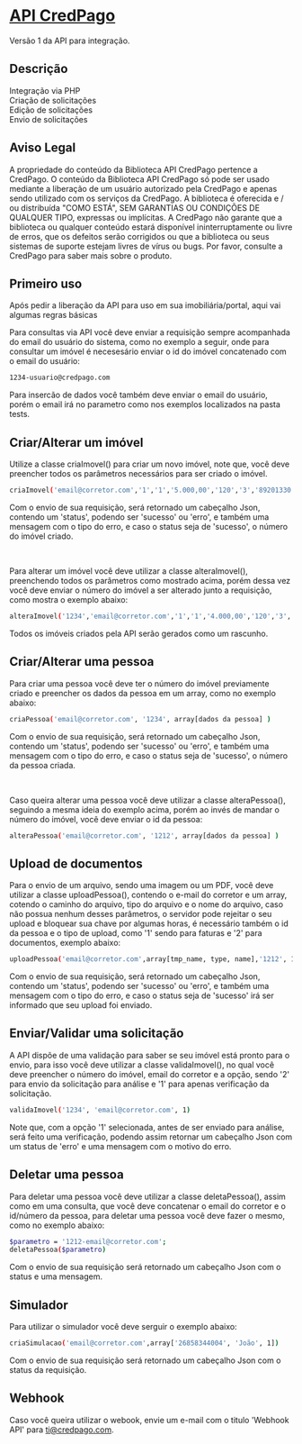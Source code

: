 # [API CredPago](http://github.com/CredPago/api)

Versão 1 da API para integração.<br>

## Descrição

Integração via PHP<br>
Criação de solicitações<br>
Edição de solicitações<br>
Envio de solicitações

## Aviso Legal

A propriedade do conteúdo da Biblioteca API CredPago pertence a CredPago. O conteúdo da Biblioteca API CredPago só pode ser usado mediante a liberação de um usuário autorizado pela CredPago e apenas sendo utilizado com os serviços da CredPago. A biblioteca é oferecida e / ou distribuída "COMO ESTÁ", SEM GARANTIAS OU CONDIÇÕES DE QUALQUER TIPO, expressas ou implícitas. A CredPago não garante que a biblioteca ou qualquer conteúdo estará disponível ininterruptamente ou livre de erros, que os defeitos serão corrigidos ou que a biblioteca ou seus sistemas de suporte estejam livres de vírus ou bugs. Por favor, consulte a CredPago para saber mais sobre o produto.

## Primeiro uso

Após pedir a liberação da API para uso em sua imobiliária/portal, aqui vai algumas regras básicas <br>

Para consultas via API você deve enviar a requisição sempre acompanhada do email do usuário do sistema, como no exemplo a seguir, onde para consultar um imóvel é necesesário enviar o id do imóvel concatenado com o email do usuário: <br>

```bash
1234-usuario@credpago.com
```

Para insercão de dados você também deve enviar o email do usuário, porém o email irá no parametro como nos exemplos localizados na pasta tests.


## Criar/Alterar um imóvel

Utilize a classe criaImovel() para criar um novo imóvel, note que, você deve preencher todos os parâmetros necessários para ser criado o imóvel.
```bash
criaImovel('email@corretor.com','1','1','5.000,00','120','3','89201330','Rua Mario Lobo','61','Centro','Joinville','SC')
```

Com o envio de sua requisição, será retornado um cabeçalho Json, contendo um 'status', podendo ser 'sucesso' ou 'erro', e também uma mensagem com o tipo do erro, e caso o status seja de 'sucesso', o número do imóvel criado.

<br>

Para alterar um imóvel você deve utilizar a classe alteraImovel(), preenchendo todos os parâmetros como mostrado acima, porém dessa vez você deve enviar o número do imóvel a ser alterado junto a requisição, como mostra o exemplo abaixo:

```bash
alteraImovel('1234','email@corretor.com','1','1','4.000,00','120','3','89201330','Rua Mario Lobo','61','Centro','Joinville','SC')
```

Todos os imóveis criados pela API serão gerados como um rascunho.

## Criar/Alterar uma pessoa

Para criar uma pessoa você deve ter o número do imóvel previamente criado e preencher os dados da pessoa em um array, como no exemplo abaixo:

```bash
criaPessoa('email@corretor.com', '1234', array[dados da pessoa] )
```
Com o envio de sua requisição, será retornado um cabeçalho Json, contendo um 'status', podendo ser 'sucesso' ou 'erro', e também uma mensagem com o tipo do erro, e caso o status seja de 'sucesso', o número da pessoa criada.

<br>

Caso queira alterar uma pessoa você deve utilizar a classe alteraPessoa(), seguindo a mesma ideia do exemplo acima, porém ao invés de mandar o número do imóvel, você deve enviar o id da pessoa:

```bash
alteraPessoa('email@corretor.com', '1212', array[dados da pessoa] )
```

## Upload de documentos

Para o envio de um arquivo, sendo uma imagem ou um PDF, você deve utilizar a classe uploadPessoa(), contendo o e-mail do corretor e um array, cotendo o caminho do arquivo, tipo do arquivo e o nome do arquivo, caso não possua nenhum desses parâmetros, o servidor pode rejeitar o seu upload e bloquear sua chave por algumas horas, é necessário também o id da pessoa e o tipo de upload, como '1' sendo para faturas e '2' para documentos, exemplo abaixo:

```bash
uploadPessoa('email@corretor.com',array[tmp_name, type, name],'1212', 1)
```
Com o envio de sua requisição, será retornado um cabeçalho Json, contendo um 'status', podendo ser 'sucesso' ou 'erro', e também uma mensagem com o tipo do erro, e caso o status seja de 'sucesso' irá ser informado que seu upload foi enviado.


## Enviar/Validar uma solicitação

A API dispõe de uma validação para saber se seu imóvel está pronto para o envio, para isso você deve utilizar a classe validaImovel(), no qual você deve preencher o número do imóvel, email do corretor e a opção, sendo '2' para envio da solicitação para análise e '1' para apenas verificação da solicitação.

```bash
validaImovel('1234', 'email@corretor.com', 1)
```

Note que, com a opção '1' selecionada, antes de ser enviado para análise, será feito uma verificação, podendo assim retornar um cabeçalho Json com um status de 'erro' e uma mensagem com o motivo do erro.

## Deletar uma pessoa

Para deletar uma pessoa você deve utilizar a classe deletaPessoa(), assim como em uma consulta, que você deve concatenar o email do corretor e o id/número da pessoa, para deletar uma pessoa você deve fazer o mesmo, como no exemplo abaixo:

```bash
$parametro = '1212-email@corretor.com';
deletaPessoa($parametro)
```

Com o envio de sua requisição será retornado um cabeçalho Json com o status e uma mensagem.

## Simulador

Para utilizar o simulador você deve serguir o exemplo abaixo:

```bash
criaSimulacao('email@corretor.com',array['26858344004', 'João', 1])
```
Com o envio de sua requisição será retornado um cabeçalho Json com o status da requisição.

## Webhook

Caso você queira utilizar o webook, envie um e-mail com o titulo 'Webhook API' para ti@credpago.com.
